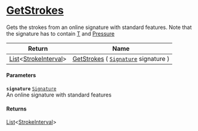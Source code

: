 # [GetStrokes](./StrokeHelper--GetStrokes.md)

Gets the strokes from an online signature with standard features. Note that  the signature has to contain [T](https://github.com/hargitomi97/sigstat/blob/master/docs/md/SigStat/Common/Features.md) and [Pressure](https://github.com/hargitomi97/sigstat/blob/master/docs/md/SigStat/Common/Features.md)

| Return | Name | 
| --- | --- | 
| [List](https://docs.microsoft.com/en-us/dotnet/api/System.Collections.Generic.List-1)\<[StrokeInterval](./../StrokeInterval.md)> | [GetStrokes](./StrokeHelper--GetStrokes.md) ( [`Signature`](./../Signature.md) signature ) | 


#### Parameters
**`signature`**  [`Signature`](./../Signature.md)<br>An online signature with standard features
#### Returns
[List](https://docs.microsoft.com/en-us/dotnet/api/System.Collections.Generic.List-1)\<[StrokeInterval](./../StrokeInterval.md)><br>
